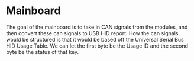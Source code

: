 # Mainboard

The goal of the mainboard is to take in CAN signals from the modules, and then convert these can signals to USB HID report. How the can signals would be structured is that it would be based off the Universal Serial Bus HID Usage Table. We can let the first byte be the Usage ID and the second byte be the status of that key. 


